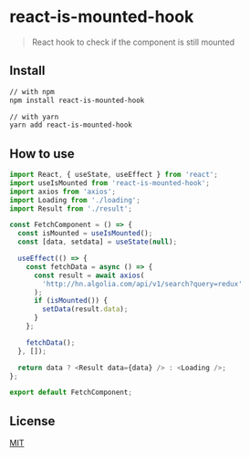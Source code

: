 # react-is-mounted-hook

> React hook to check if the component is still mounted

## Install

```sh
// with npm
npm install react-is-mounted-hook

// with yarn
yarn add react-is-mounted-hook
```

## How to use

```javascript
import React, { useState, useEffect } from 'react';
import useIsMounted from 'react-is-mounted-hook';
import axios from 'axios';
import Loading from './loading';
import Result from './result';

const FetchComponent = () => {
  const isMounted = useIsMounted();
  const [data, setdata] = useState(null);

  useEffect(() => {
    const fetchData = async () => {
      const result = await axios(
        'http://hn.algolia.com/api/v1/search?query=redux'
      );
      if (isMounted()) {
        setData(result.data);
      }
    };

    fetchData();
  }, []);

  return data ? <Result data={data} /> : <Loading />;
};

export default FetchComponent;
```

## License

[MIT](LICENSE)
